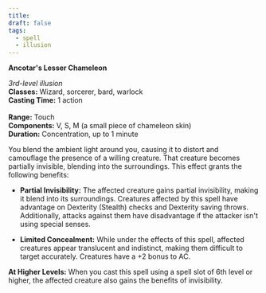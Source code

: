 ```yaml
---
title: 
draft: false
tags:
  - spell
  - illusion
---
```

**Ancotar's Lesser Chameleon**<br>

_3rd-level illusion_<br>**Classes:** Wizard, sorcerer, bard, warlock<br>
**Casting Time:** 1 action<br>  
**Range:** Touch  <br>
**Components:** V, S, M (a small piece of chameleon skin)  <br>
**Duration:** Concentration, up to 1 minute<br>

You blend the ambient light around you, causing it to distort and camouflage the presence of a willing creature. That creature becomes partially invisible, blending into the surroundings. This effect grants the following benefits:

- **Partial Invisibility:** The affected creature gains partial invisibility, making it blend into its surroundings. Creatures affected by this spell have advantage on Dexterity (Stealth) checks and Dexterity saving throws. Additionally, attacks against them have disadvantage if the attacker isn't using special senses.
    
- **Limited Concealment:** While under the effects of this spell, affected creatures appear translucent and indistinct, making them difficult to target accurately. Creatures have a +2 bonus to AC.    

**At Higher Levels:** When you cast this spell using a spell slot of 6th level or higher, the affected creature also gains the benefits of invisibility.